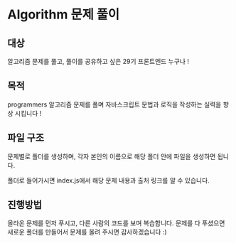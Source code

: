# Algorithm 문제 풀이

## 대상
알고리즘 문제를 풀고, 풀이를 공유하고 싶은 29기 프론트엔드 누구나 !

## 목적 
programmers 알고리즘 문제를 풀며 자바스크립트 문법과 로직을 작성하는 실력을 향상 시킵니다 !

## 파일 구조 
문제별로 폴더를 생성하며, 각자 본인의 이름으로 해당 폴더 안에 파일을 생성하면 됩니다.

폴더로 들어가시면 index.js에서 해당 문제 내용과 출처 링크를 알 수 있습니다.

## 진행방법 
올라온 문제를 먼저 푸시고, 다른 사람의 코드를 보며 복습합니다.
문제를 다 푸셨으면 새로운 폴더를 만들어서 문제를 올려 주시면 감사하겠습니다 :)